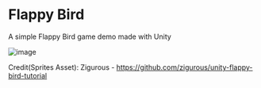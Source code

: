 # Flappy Bird
A simple Flappy Bird game demo made with Unity

![image](https://user-images.githubusercontent.com/60242731/158048874-53a19aa5-a814-45fd-8f77-536204ddb674.png)

Credit(Sprites Asset): Zigurous - https://github.com/zigurous/unity-flappy-bird-tutorial
